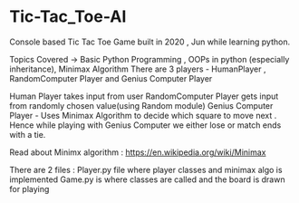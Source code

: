 # Tic-Tac_Toe-AI
Console based  Tic Tac Toe Game built in 2020 , Jun while learning python.

Topics Covered -> Basic Python Programming , OOPs in python (especially inheritance), Minimax Algorithm
There are 3 players - HumanPlayer , RandomComputer Player and Genius Computer Player

Human Player takes input from user
RandomComputer Player gets input from randomly chosen value(using Random module)
Genius Computer Player - Uses Minimax Algorithm to decide which square to move next . Hence while playing with Genius Computer we either lose or match ends with a tie.

Read about Minimx algorithm : https://en.wikipedia.org/wiki/Minimax

There are 2 files :
Player.py file where player classes and minimax algo is implemented
Game.py is where classes are called and the board is drawn for playing
